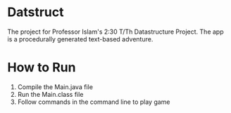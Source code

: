 # Datstruct
The project for Professor Islam's 2:30 T/Th Datastructure Project. The app is a procedurally generated text-based adventure.

# How to Run
1. Compile the Main.java file
2. Run the Main.class file
3. Follow commands in the command line to play game